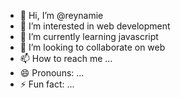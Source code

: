 - 👋 Hi, I’m @reynamie
- 👀 I’m interested in web development
- 🌱 I’m currently learning javascript
- 💞️ I’m looking to collaborate on web
- 📫 How to reach me ...
- 😄 Pronouns: ...
- ⚡ Fun fact: ...

<!---
reynamie/reynamie is a ✨ special ✨ repository because its `README.md` (this file) appears on your GitHub profile.
You can click the Preview link to take a look at your changes.
--->
